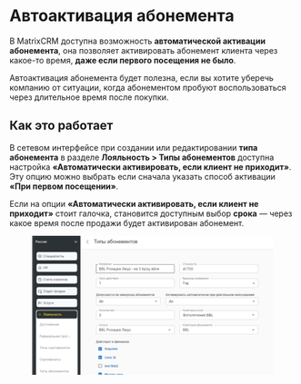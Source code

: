 # Автоактивация абонемента

В MatrixCRM доступна возможность **автоматической активации абонемента**, она позволяет активировать абонемент клиента через какое-то время, **даже если первого посещения не было**.

Автоактивация абонемента будет полезна, если вы хотите уберечь компанию от ситуации, когда абонементом пробуют воспользоваться через длительное время после покупки.

## Как это работает

В сетевом интерфейсе при создании или редактировании **типа абонемента** в разделе **Лояльность > Типы абонементов** доступна настройка **«Автоматически активировать, если клиент не приходит»**. Эту опцию можно выбрать если сначала указать способ активации **«При первом посещении»**.

Если на опции **«Автоматически активировать, если клиент не приходит»** стоит галочка, становится доступным выбор **срока** — через какое время после продажи будет активирован абонемент. &#x20;

<figure><img src="../../../.gitbook/assets/image (458).png" alt=""><figcaption></figcaption></figure>
